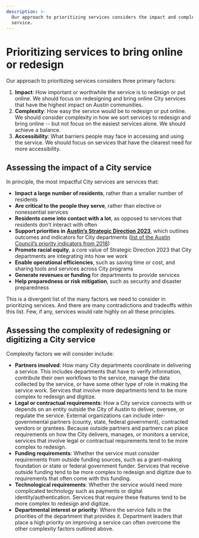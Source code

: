 ```yaml
---
description: >-
  Our approach to prioritizing services considers the impact and complexity of a
  service.
---
```


# Prioritizing services to bring online or redesign

Our approach to prioritizing services considers three primary factors:

1. **Impact**: How important or worthwhile the service is to redesign or put online. We should focus on redesigning and bring online City services that have the highest impact on Austin communities.
2. **Complexity**: How easy the service would be to redesign or put online. We should consider complexity in how we sort services to redesign and bring online -- but not focus on the easiest services alone. We should achieve a balance.
3. **Accessibility**: What barriers people may face in accessing and using the service. We should focus on services that have the clearest need for more accessibility. 

## **Assessing the impact of a City service** 

In principle, the most impactful City services are services that:

* **Impact a large number of residents**, rather than a smaller number of residents
* **Are critical to the people they serve**, rather than elective or nonessential services 
* **Residents come into contact with a lot**, as opposed to services that residents don’t interact with often
* **Support priorities in** [**Austin’s Strategic Direction 2023**](https://www.austintexas.gov/strategicplan), which outlines outcomes and indicators for City departments \([list of the Austin Council’s priority indicators from 2018](https://austinstrategicplan.bloomfire.com/posts/3226720-council-s-top-10-indicators)\)
* **Promote racial equity**, a core value of Strategic Direction 2023 that City departments are integrating into how we work
* **Enable operational efficiencies**, such as saving time or cost, and sharing tools and services across City programs
* **Generate revenues or funding** for departments to provide services
* **Help preparedness or risk mitigation**, such as security and disaster preparedness

This is a divergent list of the many factors we need to consider in prioritizing services. And there are many contradictions and tradeoffs within this list. Few, if any, services would rate highly on all these principles.

## **Assessing the complexity of redesigning or digitizing a City service**

Complexity factors we will consider include:

* **Partners involved**: How many City departments coordinate in delivering a service. This includes departments that have to verify information, contribute their own workflows to the service, manage the data collected by the service, or have some other type of role in making the service work. Services that involve more departments tend to be more complex to redesign and digitize.
* **Legal or contractual requirements**: How a City service connects with or depends on an entity outside the City of Austin to deliver, oversee, or regulate the service. External organizations can include inter-governmental partners \(county, state, federal government\), contracted vendors or grantees. Because outside partners and partners can place requirements on how the City delivers, manages, or monitors a service, services that involve legal or contractual requirements tend to be more complex to redesign.  
* **Funding requirements**: Whether the service must consider requirements from outside funding sources, such as a grant-making foundation or state or federal government funder. Services that receive outside funding tend to be more complex to redesign and digitize due to requirements that often come with this funding.
* **Technological requirements**: Whether the service would need more complicated technology such as payments or digital identity/authentication. Services that require these features tend to be more complex to redesign and digitize.  
* **Departmental interest or priority**: Where the service falls in the priorities of the department that provides it. Department leaders that place a high priority on improving a service can often overcome the other complexity factors outlined above.  

